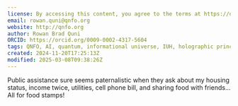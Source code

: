 ```yaml
---
license: By accessing this content, you agree to the terms at https://qnfo.org/LICENSE
email: rowan.quni@qnfo.org
website: http://qnfo.org
author: Rowan Brad Quni
ORCID: https://orcid.org/0009-0002-4317-5604
tags: QNFO, AI, quantum, informational universe, IUH, holographic principle
created: 2024-11-20T17:25:13Z
modified: 2025-03-08T09:38:26Z
---
```


Public assistance sure seems paternalistic when they ask about my housing status, income twice, utilities, cell phone bill, and sharing food with friends... All for food stamps!
